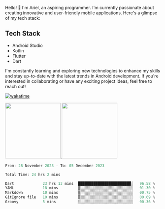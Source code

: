 Hello! 👋 I'm Ariel, an aspiring programmer. I'm currently passionate about creating innovative and user-friendly mobile applications. Here's a glimpse of my tech stack:

## Tech Stack

- Android Studio
- Kotlin
- Flutter
- Dart

I'm constantly learning and exploring new technologies to enhance my skills and stay up-to-date with the latest trends in Android development. If you're interested in collaborating or have any exciting project ideas, feel free to reach out!

[![wakatime](https://wakatime.com/badge/user/3a9424b2-a7e9-45b1-b004-c0da731ae6d1.svg)](https://wakatime.com/@3a9424b2-a7e9-45b1-b004-c0da731ae6d1)

<p align="left">
<a href="https://github.com/MattRiel">
  <img height="180em" src="https://github-readme-stats-eight-theta.vercel.app/api?username=MattRiel&show_icons=true&theme=dark&include_all_commits=true&count_private=true"/>
  <img height="180em" src="https://github-readme-stats-eight-theta.vercel.app/api/top-langs/?username=MattRiel&layout=compact&langs_count=8&theme=dark"/>
</a>
</p>

<!-- <img width="63.5%" src="https://github-readme-stats.vercel.app/api/wakatime?username=arielmatius&layuout=compact&theme=nightowl&v=2&hide_border=true" alt="Wakatime Stats" /> -->


<!--START_SECTION:waka-->

```dart
From: 28 November 2023 - To: 05 December 2023

Total Time: 24 hrs 2 mins

Dart             23 hrs 13 mins  ████████████████████████░   96.58 %
YAML             18 mins         ▒░░░░░░░░░░░░░░░░░░░░░░░░   01.30 %
Markdown         10 mins         ▒░░░░░░░░░░░░░░░░░░░░░░░░   00.75 %
GitIgnore file   10 mins         ▒░░░░░░░░░░░░░░░░░░░░░░░░   00.69 %
Groovy           5 mins          ░░░░░░░░░░░░░░░░░░░░░░░░░   00.36 %
```

<!--END_SECTION:waka-->
